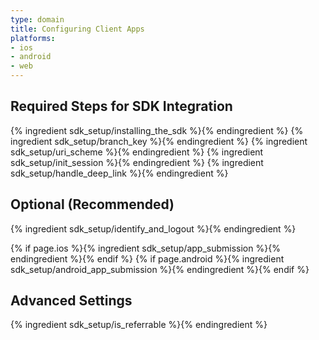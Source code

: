 ```yaml
---
type: domain
title: Configuring Client Apps
platforms:
- ios
- android
- web
---
```



## Required Steps for SDK Integration

{% ingredient sdk_setup/installing_the_sdk %}{% endingredient %}
{% ingredient sdk_setup/branch_key %}{% endingredient %}
{% ingredient sdk_setup/uri_scheme %}{% endingredient %}
{% ingredient sdk_setup/init_session %}{% endingredient %}
{% ingredient sdk_setup/handle_deep_link %}{% endingredient %}

## Optional (Recommended)

{% ingredient sdk_setup/identify_and_logout %}{% endingredient %}

{% if page.ios %}{% ingredient sdk_setup/app_submission %}{% endingredient %}{% endif %}
{% if page.android %}{% ingredient sdk_setup/android_app_submission %}{% endingredient %}{% endif %}

## Advanced Settings

{% ingredient sdk_setup/is_referrable %}{% endingredient %}


